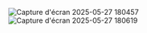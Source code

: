 ![Capture d'écran 2025-05-27 180457](https://github.com/user-attachments/assets/5229072e-b51b-4788-aa04-299f987ac72d)
![Capture d'écran 2025-05-27 180619](https://github.com/user-attachments/assets/84dd367e-a087-4b19-bb65-67ec21f270e5)

